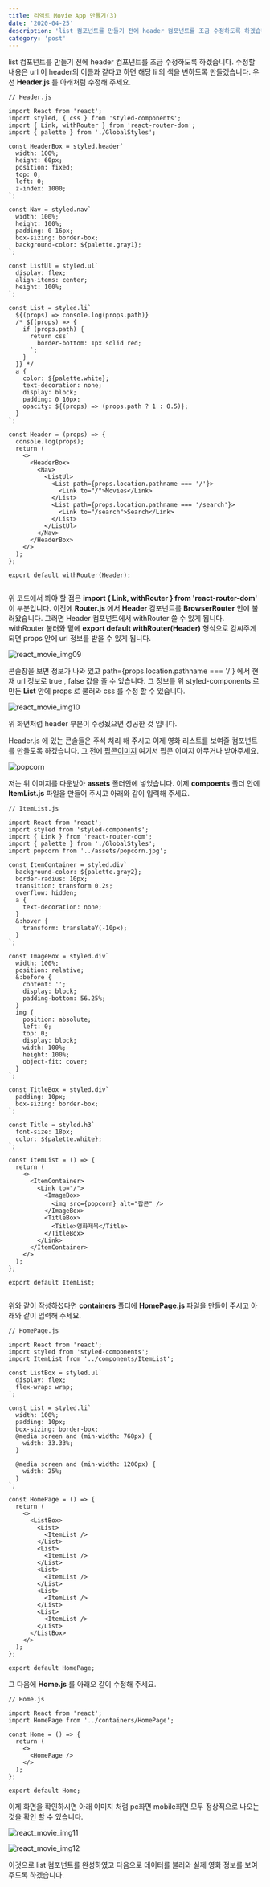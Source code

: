 ```yaml
---
title: 리액트 Movie App 만들기(3)
date: '2020-04-25'
description: 'list 컴포넌트를 만들기 전에 header 컴포넌트를 조금 수정하도록 하겠습니다. 수정할 내용은 url 이 header의 이름과 같다고 하면 해당 li 의 색을 변하도록 만들겠습니다.'
category: 'post'
---
```


list 컴포넌트를 만들기 전에 header 컴포넌트를 조금 수정하도록 하겠습니다. 수정할 내용은 url 이 header의 이름과 같다고 하면 해당 li 의 색을 변하도록 만들겠습니다. 우선 **Header.js** 를 아래처럼 수정해 주세요.

```
// Header.js

import React from 'react';
import styled, { css } from 'styled-components';
import { Link, withRouter } from 'react-router-dom';
import { palette } from './GlobalStyles';

const HeaderBox = styled.header`
  width: 100%;
  height: 60px;
  position: fixed;
  top: 0;
  left: 0;
  z-index: 1000;
`;

const Nav = styled.nav`
  width: 100%;
  height: 100%;
  padding: 0 16px;
  box-sizing: border-box;
  background-color: ${palette.gray1};
`;

const ListUl = styled.ul`
  display: flex;
  align-items: center;
  height: 100%;
`;

const List = styled.li`
  ${(props) => console.log(props.path)}
  /* ${(props) => {
    if (props.path) {
      return css`
        border-bottom: 1px solid red;
      `;
    }
  }} */
  a {
    color: ${palette.white};
    text-decoration: none;
    display: block;
    padding: 0 10px;
    opacity: ${(props) => (props.path ? 1 : 0.5)};
  }
`;

const Header = (props) => {
  console.log(props);
  return (
    <>
      <HeaderBox>
        <Nav>
          <ListUl>
            <List path={props.location.pathname === '/'}>
              <Link to="/">Movies</Link>
            </List>
            <List path={props.location.pathname === '/search'}>
              <Link to="/search">Search</Link>
            </List>
          </ListUl>
        </Nav>
      </HeaderBox>
    </>
  );
};

export default withRouter(Header);


```

위 코드에서 봐야 할 점은 **import { Link, withRouter } from 'react-router-dom'** 이 부분입니다. 이전에 **Router.js** 에서 **Header** 컴포넌트를 **BrowserRouter** 안에 불러왔습니다. 그러면 Header 컴포넌트에서 withRouter 쓸 수 있게 됩니다. withRouter 불러와 밑에 **export default withRouter(Header)** 형식으로 감씨주게 되면 props 안에 url 정보를 받을 수 있게 됩니다.

![react_movie_img09](./images/react_movie_img09.png)

콘솔창을 보면 정보가 나와 있고 path={props.location.pathname === '/'} 에서 현재 url 정보로 true , false 값을 줄 수 있습니다. 그 정보를 위 styled-components 로 만든 **List** 안에 props 로 불러와 css 를 수정 할 수 있습니다.

![react_movie_img10](./images/react_movie_img10.png)

위 화면처럼 header 부분이 수정됬으면 성공한 것 입니다.

Header.js 에 있는 콘솔들은 주석 처리 해 주시고 이제 영화 리스트를 보여줄 컴포넌트를 만들도록 하겠습니다. 그 전에 [팝콘이미지](https://unsplash.com/s/photos/popcorn) 여기서 팝콘 이미지 아무거나 받아주세요.

![popcorn](./images/popcorn.jpg)

저는 위 이미지를 다운받아 **assets** 폴더안에 넣었습니다. 이제 **compoents** 폴더 안에 **ItemList.js** 파일을 만들어 주시고 아래와 같이 입력해 주세요.

```
// ItemList.js

import React from 'react';
import styled from 'styled-components';
import { Link } from 'react-router-dom';
import { palette } from './GlobalStyles';
import popcorn from '../assets/popcorn.jpg';

const ItemContainer = styled.div`
  background-color: ${palette.gray2};
  border-radius: 10px;
  transition: transform 0.2s;
  overflow: hidden;
  a {
    text-decoration: none;
  }
  &:hover {
    transform: translateY(-10px);
  }
`;

const ImageBox = styled.div`
  width: 100%;
  position: relative;
  &:before {
    content: '';
    display: block;
    padding-bottom: 56.25%;
  }
  img {
    position: absolute;
    left: 0;
    top: 0;
    display: block;
    width: 100%;
    height: 100%;
    object-fit: cover;
  }
`;

const TitleBox = styled.div`
  padding: 10px;
  box-sizing: border-box;
`;

const Title = styled.h3`
  font-size: 18px;
  color: ${palette.white};
`;

const ItemList = () => {
  return (
    <>
      <ItemContainer>
        <Link to="/">
          <ImageBox>
            <img src={popcorn} alt="팝콘" />
          </ImageBox>
          <TitleBox>
            <Title>영화제목</Title>
          </TitleBox>
        </Link>
      </ItemContainer>
    </>
  );
};

export default ItemList;


```

위와 같이 작성하셨다면 **containers** 폴더에 **HomePage.js** 파일을 만들어 주시고 아래와 같이 입력해 주세요.

```
// HomePage.js

import React from 'react';
import styled from 'styled-components';
import ItemList from '../components/ItemList';

const ListBox = styled.ul`
  display: flex;
  flex-wrap: wrap;
`;

const List = styled.li`
  width: 100%;
  padding: 10px;
  box-sizing: border-box;
  @media screen and (min-width: 768px) {
    width: 33.33%;
  }

  @media screen and (min-width: 1200px) {
    width: 25%;
  }
`;

const HomePage = () => {
  return (
    <>
      <ListBox>
        <List>
          <ItemList />
        </List>
        <List>
          <ItemList />
        </List>
        <List>
          <ItemList />
        </List>
        <List>
          <ItemList />
        </List>
        <List>
          <ItemList />
        </List>
      </ListBox>
    </>
  );
};

export default HomePage;

```

그 다음에 **Home.js** 를 아래오 같이 수정해 주세요.

```
// Home.js

import React from 'react';
import HomePage from '../containers/HomePage';

const Home = () => {
  return (
    <>
      <HomePage />
    </>
  );
};

export default Home;

```

이제 화면을 확인하시면 아래 이미지 처럼 pc화면 mobile화면 모두 정상적으로 나오는 것을 확인 할 수 있습니다.

![react_movie_img11](./images/react_movie_img11.png)

![react_movie_img12](./images/react_movie_img12.png)

이것으로 list 컴포넌트를 완성하였고 다음으로 데이터를 불러와 실제 영화 정보를 보여주도록 하겠습니다.
